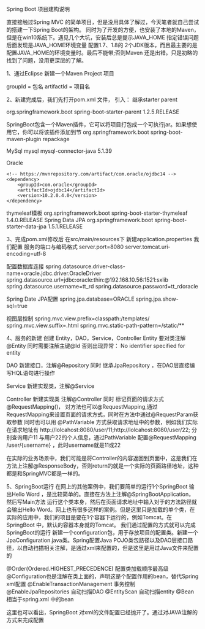 Spring Boot 项目建构说明

直接接触过Spring MVC 的简单项目，但是没用具体了解过，今天笔者就自己尝试的搭建一下Spring Boot的架构。
同时为了开发的方便，也安装了本地的Maven，但是在win10系统下。遇见几个大坑，安装后总是提示JAVA_HOME 指定错误问题
后面发现是JAVA_HOME环境变量 配置1.7、1.8的 2个JDK版本，而且最主要的是配置JAVA_HOME的环境变量时。最后不能带;否则Maven 还是出错。只是初略的找到了问题，没用更深层的了解。

1、通过Eclipse 新建一个Maven Project 项目

groupId = 包名
artifactId = 项目名

2、新建完成后，我们先打开pom.xml 文件， 
引入：
继承starter parent

 <parent>
    <groupId>org.springframework.boot</groupId>
    <artifactId>spring-boot-starter-parent</artifactId>
    <version>1.2.5.RELEASE</version>
    <relativePath/>
  </parent>
  
  
  
SpringBoot包含一个Maven插件，它可以将项目打包成一个可执行jar。如果想使用它，你可以将该插件添加到<plugins>节
	<build>
        <plugins>
            <plugin>
                <groupId>org.springframework.boot</groupId>
                <artifactId>spring-boot-maven-plugin</artifactId>
                <executions>
                    <execution>
                        <goals>
                            <goal>repackage</goal>
                        </goals>
                    </execution>
                </executions>
            </plugin>
        </plugins>
    </build>
  
MySql 
	<!-- https://mvnrepository.com/artifact/mysql/mysql-connector-java -->
	<dependency>
	<groupId>mysql</groupId>
	<artifactId>mysql-connector-java</artifactId>
	<version>5.1.39</version>
	</dependency>

Oracle 
	
	<!-- https://mvnrepository.com/artifact/com.oracle/ojdbc14 -->
	<dependency>
		<groupId>com.oracle</groupId>
		<artifactId>ojdbc14</artifactId>
		<version>10.2.0.4.0</version>
	</dependency>	
	
thymeleaf模板
	<!-- https://mvnrepository.com/artifact/org.springframework.boot/spring-boot-starter-thymeleaf -->
	<dependency>
		<groupId>org.springframework.boot</groupId>
		<artifactId>spring-boot-starter-thymeleaf</artifactId>
		<version>1.4.0.RELEASE</version>
	</dependency>
Spring Data JPA	
	<!-- https://mvnrepository.com/artifact/org.springframework.data/spring-data-jpa -->
	<dependency>
		<groupId>org.springframework.boot</groupId>
		<artifactId>spring-boot-starter-data-jpa</artifactId>
		<version>1.5.1.RELEASE</version>
	</dependency>	
	
	
3、完成pom.xml修改后
在src/main/resources下 新建application.properties
我们配置 服务的端口与编码格式
server.port=8080
server.tomcat.uri-encoding=utf-8


配置数据库连接
spring.datasource.driver-class-name=oracle.jdbc.driver.OracleDriver
spring.datasource.url=jdbc:oracle:thin:@192.168.10.56:1521:sxlib
spring.datasource.username=tt_rd
spring.datasource.password=tt_rdoracle


Spring Date JPA配置
spring.jpa.database=ORACLE
spring.jpa.show-sql=true


视图层控制
spring.mvc.view.prefix=classpath:/templates/
spring.mvc.view.suffix=.html
spring.mvc.static-path-pattern=/static/**


4、服务的新建
创建 Entity，DAO，Service，Controller
Entity 要对类注解@Entity 同时需要注解主键@Id  否则出现异常： No identifier specified for entity

DAO 新建接口，注解@Repository  同时 继承JpaRepository ，在DAO层直接编写HQL语句进行操作

Service 新建实现类，注解@Service

Controller 新建实现类 注解@Controller 同时 标记页面的请求方式 @RequestMapping()， 对方法也可以@RequestMapping,通过RequestMapping来设置页面的请求方式，同时在方法中通过@RequestParam获取参数
同时也可以用 @PathVariable 方式获取请求地址中的参数，例如我们实际在请求地址有 
http://lolcahost:8080/user/11;http://lolcahost:8080/user/22; 分别查询用户11 与用户22的个人信息，通过PathVariable 配置@RequestMapping /user/{username} ，此时username就是11或22

在实际的业务场景中，我们可能是将Controller的内容返回到页面中，这是我们在方法上注解@ResponseBody，否则return的就是一个实际的页面路径地址，这种都是和SpringMVC都是一样的。


5、SpringBoot运行
在网上的其他案例中，我们要简单的运行1个SpringBoot 输出Hello Word ，是比较简单的。直接在方法上注解@SpringBootApplication，然后写Main方法 运行这个类本身，然后在页面请求地址中输入对于的方法路径就会输出Hello Word。网上也有很多这样的案例。但是这里只是加载的单个类，在实际的应用中，我们的项目是要在1个容器下运行的，例如Tomcat。在SpringBoot 中，默认的容器本身就的Tomcat。
我们通过配置的方式就可以完成SpringBoot的运行
新建一个configuration包，用于存放项目的配置类。新建一个JpaConfiguration.java类。Spring配置Java POJO类包路径以及DAO层接口路径，以自动扫描相关注解，是通过xml来配置的，但是这里是用过Java文件来配置的

@Order(Ordered.HIGHEST_PRECEDENCE)  配置类加载顺序最高级
@Configuration也是注解在类上面的，声明这是个配置作用的bean，替代Spring xml配置
@EnableTransactionManagement 事务控制
@EnableJpaRepositories 自动扫描DAO
@EntityScan 自动扫描entity
@Bean 相当于spring.xml 中的bean



这里也可以看出，SpringBoot 对xml的文件配置已经抛开了。通过对JAVA注解的方式来完成配置




	
	
	
